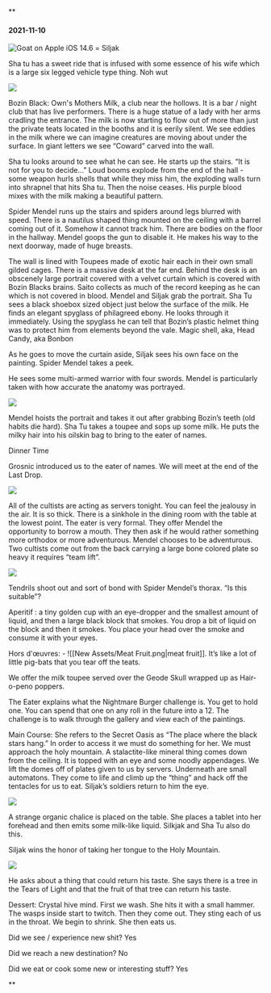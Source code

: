 **

#### 2021-11-10

![Goat on Apple iOS 14.6](https://lh4.googleusercontent.com/OhhCBTi1-xX4BMixh1toYogpepwxqUBa4yW3c25e_Z7aJmiYvfkpv3GfVjoI7_Hq-M54evauJ3d-u7arbePuSAa83uaGrNKu5K9OEY5CC-bQshWE_ObCLncZcuJNg5s0iuAdVAdlU7wJa_4Jxg) = Siljak

  

Sha tu has a sweet ride that is infused with some essence of his wife which is a large six legged vehicle type thing. Noh wut

![](https://lh5.googleusercontent.com/qRdIdwNuGOGtKhAPp84Dei08xl-cvoF3gW5sJ5pr0QuhFUq1F0v8ENH954dQfEw3jtEVcIsDM-y9LwPOJIz7c6n4ra0ZCWKQY8-s7AbGnj1PbWnk3Vswo-BkMNrqogZVhdVczQW8w5QCby-Ffg)

  

Bozin Black: Own's Mothers Milk, a club near the hollows. It is a bar / night club that has live performers. There is a huge statue of a lady with her arms cradling the entrance. The milk is now starting to flow out of more than just the private teats located in the booths and it is eerily silent. We see eddies in the milk where we can imagine creatures are moving about under the surface. In giant letters we see “Coward” carved into the wall. 

  

Sha tu looks around to see what he can see. He starts up the stairs. “It is not for you to decide…” Loud booms explode from the end of the hall - some weapon hurls shells that while they miss him, the exploding walls turn into shrapnel that hits Sha tu. Then the noise ceases. His purple blood mixes with the milk making a beautiful pattern. 

  

Spider Mendel runs up the stairs and spiders around legs blurred with speed. There is a nautilus shaped thing mounted on the ceiling with a barrel coming out of it. Somehow it cannot track him. There are bodies on the floor in the hallway. Mendel goops the gun to disable it. He makes his way to the next doorway, made of huge breasts. 

  

The wall is lined with Toupees made of exotic hair each in their own small gilded cages. There is a massive desk at the far end. Behind the desk is an obscenely large portrait covered with a velvet curtain which is covered with Bozin Blacks brains. Saito collects as much of the record keeping as he can which is not covered in blood. Mendel and Siljak grab the portrait. Sha Tu sees a black shoebox sized object just below the surface of the milk. He finds an elegant spyglass of philagreed ebony. He looks through it immediately. Using the spyglass he can tell that Bozin’s plastic helmet thing was to protect him from elements beyond the vale. Magic shell, aka, Head Candy, aka Bonbon

  

As he goes to move the curtain aside, Siljak sees his own face on the painting. Spider Mendel takes a peek. 

He sees some multi-armed warrior with four swords. Mendel is particularly taken with how accurate the anatomy was portrayed.

  

![](https://lh3.googleusercontent.com/NOo95FA3KqxyKxhdr3UkYKX7vx22A9z5Mc4mgXODaYQX0wgV8Kr88KmT3nmg_FoxHVppqaWzUPIOjkA2DSRtZ-4EIsl3jD5TNkemJZ8OXtYAPjtRWY1oK0N9nXWlrzRojgVjhTCrCUrX56wQTQ)

  
  

Mendel hoists the portrait and takes it out after grabbing Bozin’s teeth (old habits die hard). Sha Tu takes a toupee and sops up some milk. He puts the milky hair into his oilskin bag to bring to the eater of names. 

  

Dinner Time

Grosnic introduced us to the eater of names. We will meet at the end of the Last Drop. 

  

![](https://lh5.googleusercontent.com/co_ZcKbNR-b6RQU0U3ZD5FtCCU8105YCl0mazK-DcercOTFh_vWEF7qD4BVogU-3_pN4ZCJpSWgl1zwgUB6GIyCJnWjsy877ICkcL6a1Bznac2wOmVML3A0n60SNGFvkbHslPxIn7kgumj3ocQ)

All of the cultists are acting as servers tonight. You can feel the jealousy in the air. It is so thick. There is a sinkhole in the dining room with the table at the lowest point. The eater is very formal. They offer Mendel the opportunity to borrow a mouth. They then ask if he would rather something more orthodox or more adventurous. Mendel chooses to be adventurous. Two cultists come out from the back carrying a large bone colored plate so heavy it requires “team lift”. 

![](https://lh4.googleusercontent.com/o6x4gAPq44NkiqkUsKV3nbB7jJ6oi12_0as1o69ZWQe561MRpUxeOs3FY5RJ6AFMXmWSmIuIQ1uJO0zOmiGBVpLyjiXhguj0eGIvllXhFjYB8B3P-HKoVQi3MQ-5T6nLTWQTMT9_3DF1PWf7oQ)

  

Tendrils shoot out and sort of bond with Spider Mendel’s thorax. “Is this suitable”?

  

Aperitif : a tiny golden cup with an eye-dropper and the smallest amount of liquid, and then a large black block that smokes. You drop a bit of liquid on the block and then it smokes. You place your head over the smoke and consume it with your eyes. 

  

Hors d'œuvres: - ![[New Assets/Meat Fruit.png|meat fruit]]. It’s like a lot of little pig-bats that you tear off the teats. 

  

We offer the milk toupee served over the Geode Skull wrapped up as Hair-o-peno poppers. 

  

The Eater explains what the Nightmare Burger challenge is. You get to hold one. You can spend that one on any roll in the future into a 12. The challenge is to walk through the gallery and view each of the paintings. 

  

Main Course: She refers to the Secret Oasis as “The place where the black stars hang.” In order to access it we must do something for her. We must approach the holy mountain. A stalactite-like mineral thing comes down from the ceiling. It is topped with an eye and some noodly appendages. We lift the domes off of plates given to us by servers. Underneath are small automatons. They come to life and climb up the “thing” and hack off the tentacles for us to eat. Siljak’s soldiers return to him the eye. 

  

![](https://lh4.googleusercontent.com/zYO4wfW_Kw8AafU6ANSyHrJPjxB0FXPnlXnymNysILzbbzljxT81zsGGMbfwh3Pm9QJQ1Sb3a-3b2xLusnIN-QiEYgZd4QFV1hM_AF6cf9Reu8w-c7x9pfvvyzy4N1iLrRhAV6t5DLhBZdBLkA)

A strange organic chalice is placed on the table. She places a tablet into her forehead and then emits some milk-like liquid. Silkjak and Sha Tu also do this. 

  

Siljak wins the honor of taking her tongue to the Holy Mountain. 

  

![](https://lh6.googleusercontent.com/V9hfFxaO80xZZypg7i4G1fMhEHTIu5i_wE6PTLGzAo7vDMAAT2lDBPahtjOyr_Nv4_IBWqNkbF7RNZ5ogWKjeUYf3xvoxEaLS2jqM72y9nfWGLjBDbMkRrQJrslLfbcAzjCtbK-xZiShPfPPHA)

  

He asks about a thing that could return his taste. She says there is a tree in the Tears of Light and that the fruit of that tree can return his taste.

  

Dessert: Crystal hive mind. First we wash. She hits it with a small hammer. The wasps inside start to twitch. Then they come out. They sting each of us in the throat. We begin to shrink. She then eats us.

  

Did we see / experience new shit? Yes

Did we reach a new destination? No

Did we eat or cook some new or interesting stuff? Yes

**
